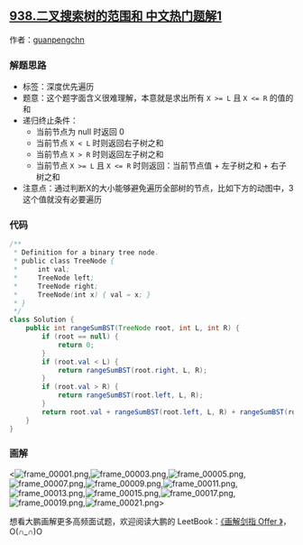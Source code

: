 ## [938.二叉搜索树的范围和 中文热门题解1](https://leetcode.cn/problems/range-sum-of-bst/solutions/100000/hua-jie-suan-fa-938-er-cha-sou-suo-shu-de-fan-wei-)

作者：[guanpengchn](https://leetcode.cn/u/guanpengchn)
### 解题思路

- 标签：深度优先遍历
- 题意：这个题字面含义很难理解，本意就是求出所有 `X >= L` 且 `X <= R` 的值的和
- 递归终止条件：
  - 当前节点为 null 时返回 0
  - 当前节点 `X < L` 时则返回右子树之和
  - 当前节点 `X > R` 时则返回左子树之和
  - 当前节点 `X >= L` 且 `X <= R` 时则返回：当前节点值 + 左子树之和 + 右子树之和
- 注意点：通过判断X的大小能够避免遍历全部树的节点，比如下方的动图中，3 这个值就没有必要遍历

### 代码

```Java []
/**
 * Definition for a binary tree node.
 * public class TreeNode {
 *     int val;
 *     TreeNode left;
 *     TreeNode right;
 *     TreeNode(int x) { val = x; }
 * }
 */
class Solution {
    public int rangeSumBST(TreeNode root, int L, int R) {
        if (root == null) {
            return 0;
        }
        if (root.val < L) {
            return rangeSumBST(root.right, L, R);
        }
        if (root.val > R) {
            return rangeSumBST(root.left, L, R);
        }
        return root.val + rangeSumBST(root.left, L, R) + rangeSumBST(root.right, L, R);
    }
}
```

### 画解

<![frame_00001.png](https://pic.leetcode-cn.com/f553e350feac9022d49af24b6ddf20f6bacea42f8fb0ba42d174b0bd0a295fd0-frame_00001.png),![frame_00003.png](https://pic.leetcode-cn.com/29c02f0dd99175754bb2ac6ebdc57f5374a1eae163ed64b43aef6ac1a3a106f9-frame_00003.png),![frame_00005.png](https://pic.leetcode-cn.com/b5b29c94f0552756b2776375aea777c38c882b0ff3bf2e1b9108d616c6514d91-frame_00005.png),![frame_00007.png](https://pic.leetcode-cn.com/aefed16ff1fde9a46a30301060913498b1bddbd09f8200ce90699fad6c9c29fd-frame_00007.png),![frame_00009.png](https://pic.leetcode-cn.com/217e1d0fcc9b60907042ef3f9a8aa8ecd64071536a301db30562d3948e261280-frame_00009.png),![frame_00011.png](https://pic.leetcode-cn.com/64636dbdc07938865d62449f73580b8e1932341616555ab2fa7a3028e7066835-frame_00011.png),![frame_00013.png](https://pic.leetcode-cn.com/ed2d53bdde01561d6833cefbcce9710e1db5a940cc67f6b79795e7f1f4031580-frame_00013.png),![frame_00015.png](https://pic.leetcode-cn.com/c807442745c56eb1be1fd18555c6105a9fb8d89a1877938e47d78108f0818afa-frame_00015.png),![frame_00017.png](https://pic.leetcode-cn.com/56c43cf1eee4ed56aa4d9aa6b9ca91ba5841ee450ec0d43458c6434e4bdf173e-frame_00017.png),![frame_00019.png](https://pic.leetcode-cn.com/1646433bcc70f17d48790e9212416797700749761e5ae9f28fa3781e498cdc4d-frame_00019.png),![frame_00021.png](https://pic.leetcode-cn.com/ac2eb37d23cab23241488af434fd41336035351d49da8f44e2bf2f5e1f7d938d-frame_00021.png)>


想看大鹏画解更多高频面试题，欢迎阅读大鹏的 LeetBook：[《画解剑指 Offer 》](https://leetcode-cn.com/leetbook/detail/illustrate-lcof/)，O(∩_∩)O